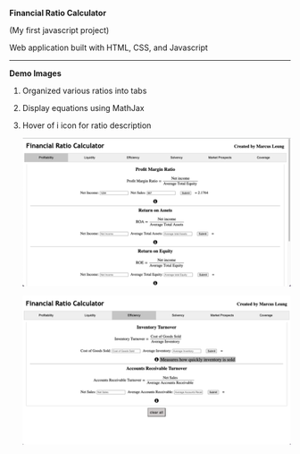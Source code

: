 **Financial Ratio Calculator**

(My first javascript project)

Web application built with HTML, CSS, and Javascript

---
**Demo Images**

1. Organized various ratios into tabs 
2. Display equations using MathJax
3. Hover of i icon for ratio description 

    ![image1](https://github.com/marcus-leung/Financial-Ratio-Calculator/blob/main/demo/image1.png)

    ![image2](https://github.com/marcus-leung/Financial-Ratio-Calculator/blob/main/demo/image2.png)